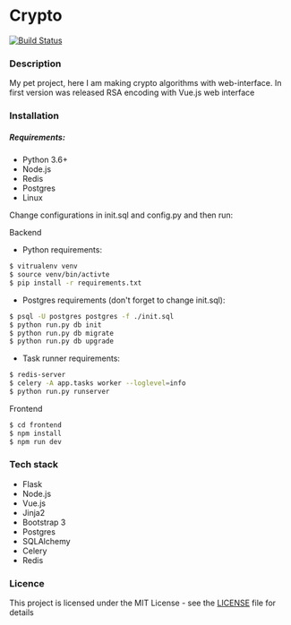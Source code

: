 # Crypto

[![Build Status](https://travis-ci.org/BigBlackWolf/crypto.svg?branch=master)](https://travis-ci.org/BigBlackWolf/crypto)

### Description
My pet project, here I am making crypto algorithms with web-interface.
In first version was released RSA encoding with Vue.js web interface


### Installation

##### Requirements:
* Python 3.6+
* Node.js 
* Redis
* Postgres 
* Linux


Change configurations in init.sql and config.py and then run:

Backend

* Python requirements:
```sh
$ vitrualenv venv
$ source venv/bin/activte
$ pip install -r requirements.txt
```

* Postgres requirements (don't forget to change init.sql):
```sh
$ psql -U postgres postgres -f ./init.sql
$ python run.py db init
$ python run.py db migrate
$ python run.py db upgrade
```

* Task runner requirements:
```sh
$ redis-server
$ celery -A app.tasks worker --loglevel=info
$ python run.py runserver
```

Frontend 

```sh
$ cd frontend 
$ npm install
$ npm run dev
```


### Tech stack

* Flask
* Node.js
* Vue.js
* Jinja2
* Bootstrap 3
* Postgres
* SQLAlchemy
* Celery
* Redis

### Licence

This project is licensed under the MIT License - see the [LICENSE](LICENSE) file for details
